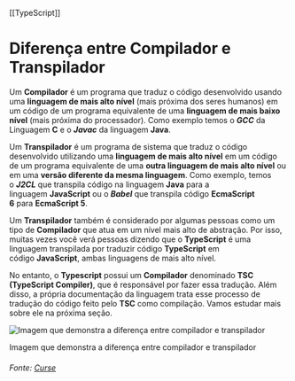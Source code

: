 [[TypeScript]]

# Diferença entre Compilador e Transpilador

Um **Compilador** é um programa que traduz o código desenvolvido usando uma **linguagem de mais alto nível** (mais próxima dos seres humanos) em um código de um programa equivalente de uma **linguagem de mais baixo nível** (mais próxima do processador). Como exemplo temos o **_GCC_** da Linguagem **C** e o **_Javac_** da linguagem **Java**.

Um **Transpilador** é um programa de sistema que traduz o código desenvolvido utilizando uma **linguagem de mais alto nível** em um código de um programa equivalente de uma **outra linguagem de mais alto nível** ou em uma **versão diferente da mesma linguagem**. Como exemplo, temos o **_J2CL_** que transpila código na linguagem **Java** para a linguagem **JavaScript** ou o **_Babel_** que transpila código **EcmaScript 6** para **EcmaScript 5**.

Um **Transpilador** também é considerado por algumas pessoas como um tipo de **Compilador** que atua em um nível mais alto de abstração. Por isso, muitas vezes você verá pessoas dizendo que o **TypeScript** é uma linguagem transpilada por traduzir código **TypeScript** em código **JavaScript**, ambas linguagens de mais alto nível.

No entanto, o **Typescript** possui um **Compilador** denominado **TSC (TypeScript Compiler)**, que é responsável por fazer essa tradução. Além disso, a própria documentação da linguagem trata esse processo de tradução do código feito pelo **TSC** como compilação. Vamos estudar mais sobre ele na próxima seção.

![Imagem que demonstra a diferença entre compilador e transpilador](https://content-assets.betrybe.com/prod/Imagem%20que%20demonstra%20a%20diferen%C3%A7a%20entre%20compilador%20e%20transpilador.png)

Imagem que demonstra a diferença entre compilador e transpilador

###### Fonte: [Curse](https://app.betrybe.com/learn/course/5e938f69-6e32-43b3-9685-c936530fd326/module/94d0e996-1827-4fbc-bc24-c99fb592925b/section/4e3b7d3a-94a1-4fce-9545-0f2b04f8ccd9/day/f2bc13d9-91a6-488b-aa3f-257b0f5bb449/lesson/f5bebf37-085d-4915-85d9-6a69f0888a7d)
